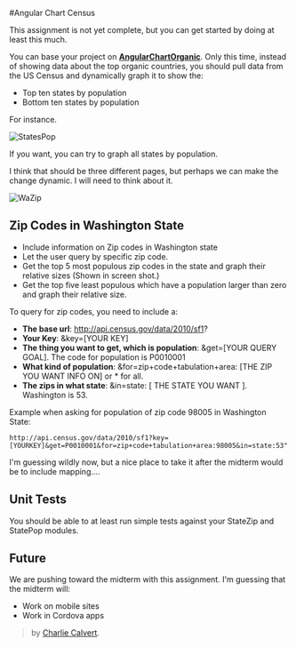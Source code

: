 #Angular Chart Census

This assignment is not yet complete, but you can get started by doing at least this much.

You can base your project on [**AngularChartOrganic**][chartOrg]. Only this time, instead of showing data about the top organic countries, you should pull data from the US Census and dynamically graph it to show the:

- Top ten states by population
- Bottom ten states by population

For instance.

![StatesPop](https://drive.google.com/uc?export=view&id=0B25UTAlOfPRGSWhLUGl5WTBuLVk)

If you want, you can try to graph all states by population. 

I think that should be three different pages, but perhaps we can make the change dynamic. I will need to think about it.


![WaZip](https://drive.google.com/uc?export=view&id=0B25UTAlOfPRGMkdRR3hNTTNraVk)

## Zip Codes in Washington State

- Include information on Zip codes in Washington state
- Let the user query by specific zip code.
- Get the top 5 most populous zip codes in the state and graph their relative sizes (Shown in screen shot.)
- Get the top five least populous which have a population larger than zero and graph their relative size.

To query for zip codes, you need to include a:

- **The base url**: http://api.census.gov/data/2010/sf1?
- **Your Key**: &key=[YOUR KEY]
- **The thing you want to get, which is population**: &get=[YOUR QUERY GOAL]. The code for population is P0010001
- **What kind of population**: &for=zip+code+tabulation+area: [THE ZIP YOU WANT INFO ON] or * for all.
- **The zips in what state**: &in=state: [ THE STATE YOU WANT ]. Washington is 53.

Example when asking for population of zip code 98005 in Washington State:

	http://api.census.gov/data/2010/sf1?key=[YOURKEY]&get=P0010001&for=zip+code+tabulation+area:98005&in=state:53"

I'm guessing wildly now, but a nice place to take it after the midterm would be to include mapping....

[chartOrg]: http://www.elvenware.com/charlie/books/CloudNotes/Assignments/AngularChartOrganic.html

## Unit Tests

You should be able to at least run simple tests against your StateZip and StatePop modules.

## Future

We are pushing toward the midterm with this assignment. I'm guessing that the midterm will:

- Work on mobile sites
- Work in Cordova apps


> by [Charlie Calvert](http://elvenware.com/charlie).